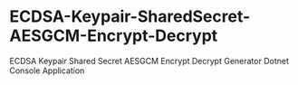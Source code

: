 # ECDSA-Keypair-SharedSecret-AESGCM-Encrypt-Decrypt
ECDSA Keypair Shared Secret AESGCM Encrypt Decrypt Generator Dotnet Console Application
